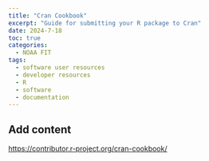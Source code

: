 ```yaml
---
title: "Cran Cookbook"
excerpt: "Guide for submitting your R package to Cran"
date: 2024-7-18
toc: true
categories:
  - NOAA FIT
tags:
  - software user resources
  - developer resources
  - R
  - software
  - documentation
---
```


## Add content
https://contributor.r-project.org/cran-cookbook/
